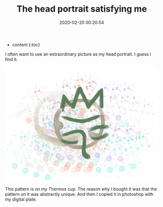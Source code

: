 ﻿---
layout: post
title:  "The head portrait satisfying me"
date:   2020-02-20 00:20:54
categories: essay
tags: essay
---

* content
{:toc}

I often want to use an extraordinary picture as my head portrait.
I guess I find it.

![d](https://raw.githubusercontent.com/yuanzhenxia12138/yuanzhenxia12138.github.io/master/img/k.jpg)

This pattern is on my Thermos cup. The reason why I bought it was that the pattern on it was abstractly unique. And then I copied it in photoshop with my digital plate.
